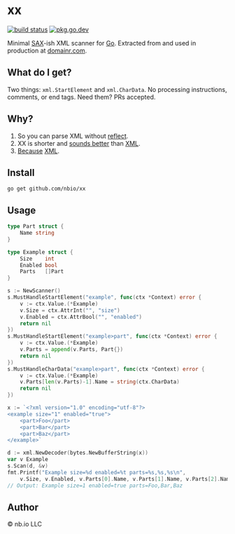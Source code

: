 # xx

[![build status](https://img.shields.io/github/workflow/status/nbio/xx/Go.svg)](https://github.com/nbio/xx/actions)
[![pkg.go.dev](https://img.shields.io/badge/docs-pkg.go.dev-blue.svg)](https://pkg.go.dev/github.com/nbio/xx)

Minimal [SAX](https://en.wikipedia.org/wiki/Simple_API_for_XML)-ish XML scanner for [Go](https://golang./org). Extracted from and used in production at [domainr.com](https://domainr.com).

## What do I get?

Two things: `xml.StartElement` and `xml.CharData`. No processing instructions, comments, or end tags. Need them? PRs accepted.

## Why?

1. So you can parse XML without [reflect](https://godoc.org/reflect).
2. XX is shorter and [sounds better](http://thexx.info) than [XML](https://godoc.org/encoding/xml).
3. [Because](http://www.theatlantic.com/technology/archive/2013/11/english-has-a-new-preposition-because-internet/281601/) [XML](http://harmful.cat-v.org/software/xml/).


## Install

`go get github.com/nbio/xx`

## Usage

```go
type Part struct {
	Name string
}

type Example struct {
	Size    int
	Enabled bool
	Parts   []Part
}

s := NewScanner()
s.MustHandleStartElement("example", func(ctx *Context) error {
	v := ctx.Value.(*Example)
	v.Size = ctx.AttrInt("", "size")
	v.Enabled = ctx.AttrBool("", "enabled")
	return nil
})
s.MustHandleStartElement("example>part", func(ctx *Context) error {
	v := ctx.Value.(*Example)
	v.Parts = append(v.Parts, Part{})
	return nil
})
s.MustHandleCharData("example>part", func(ctx *Context) error {
	v := ctx.Value.(*Example)
	v.Parts[len(v.Parts)-1].Name = string(ctx.CharData)
	return nil
})

x := `<?xml version="1.0" encoding="utf-8"?>
<example size="1" enabled="true">
	<part>Foo</part>
	<part>Bar</part>
	<part>Baz</part>
</example>`

d := xml.NewDecoder(bytes.NewBufferString(x))
var v Example
s.Scan(d, &v)
fmt.Printf("Example size=%d enabled=%t parts=%s,%s,%s\n",
	v.Size, v.Enabled, v.Parts[0].Name, v.Parts[1].Name, v.Parts[2].Name)
// Output: Example size=1 enabled=true parts=Foo,Bar,Baz
```

## Author

© nb.io LLC
